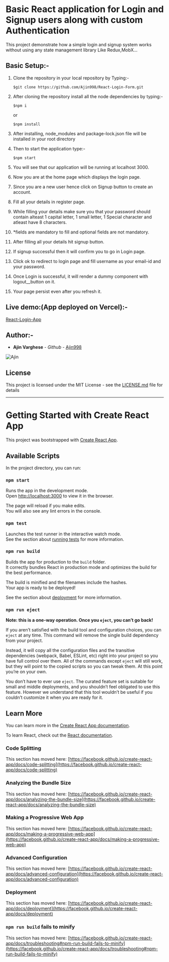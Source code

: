 # Basic React application for Login and Signup users along with custom Authentication

This project demonstrate how a simple login and signup system works without using any state management library Like Redux,MobX...

## Basic Setup:-

1. Clone the repository in your local repository by Typing:-
   ```
   $git clone https://github.com/Ajin998/React-Login-Form.git
   ```
2. After cloning the repository install all the node dependencies by typing:-
   ```
   $npm i
   ```
   or
   ```
   $npm install
   ```
3. After installing, node_modules and package-lock.json file will be installed in your root directory

4. Then to start the application type:-

    ```
    $npm start
    ```

5. You will see that our application will be running at localhost 3000.
6. Now you are at the home page which displays the login page.
7. Since you are a new user hence click on Signup button to create an account.
8. Fill all your details in register page.
9. While filling your details make sure you that your password should contain alteast 1 capital letter, 1 small letter, 1 Special character and atleast have 8 characters.
10. *fields are mandatory to fill and optional fields are not mandatory.
11. After filling all your details hit signup button.
12. If signup successful then it will confirm you to go in Login page.
13. Click ok to redirect to login page and fill username as your email-id  and your password.
14. Once Login is successful, it will render a dummy component with logout__button on it.
15. Your page persist even after you refresh it.

## Live demo:(App deployed on Vercel):-
[React-Login-App](https://react-login-swart.vercel.app/)
## Author:-

- **Ajin Varghese** - _Github_ - [Ajin998](https://github.com/Ajin998)

![Ajin](https://user-images.githubusercontent.com/73870819/104104221-c3664e80-52cc-11eb-9cef-4bfff11cae27.png)

## License

This project is licensed under the MIT License - see the [LICENSE.md](LICENSE.md) file for details


---

# Getting Started with Create React App

This project was bootstrapped with [Create React App](https://github.com/facebook/create-react-app).

## Available Scripts

In the project directory, you can run:

### `npm start`

Runs the app in the development mode.\
Open [http://localhost:3000](http://localhost:3000) to view it in the browser.

The page will reload if you make edits.\
You will also see any lint errors in the console.

### `npm test`

Launches the test runner in the interactive watch mode.\
See the section about [running tests](https://facebook.github.io/create-react-app/docs/running-tests) for more information.

### `npm run build`

Builds the app for production to the `build` folder.\
It correctly bundles React in production mode and optimizes the build for the best performance.

The build is minified and the filenames include the hashes.\
Your app is ready to be deployed!

See the section about [deployment](https://facebook.github.io/create-react-app/docs/deployment) for more information.

### `npm run eject`

**Note: this is a one-way operation. Once you `eject`, you can’t go back!**

If you aren’t satisfied with the build tool and configuration choices, you can `eject` at any time. This command will remove the single build dependency from your project.

Instead, it will copy all the configuration files and the transitive dependencies (webpack, Babel, ESLint, etc) right into your project so you have full control over them. All of the commands except `eject` will still work, but they will point to the copied scripts so you can tweak them. At this point you’re on your own.

You don’t have to ever use `eject`. The curated feature set is suitable for small and middle deployments, and you shouldn’t feel obligated to use this feature. However we understand that this tool wouldn’t be useful if you couldn’t customize it when you are ready for it.

## Learn More

You can learn more in the [Create React App documentation](https://facebook.github.io/create-react-app/docs/getting-started).

To learn React, check out the [React documentation](https://reactjs.org/).

### Code Splitting

This section has moved here: [https://facebook.github.io/create-react-app/docs/code-splitting](https://facebook.github.io/create-react-app/docs/code-splitting)

### Analyzing the Bundle Size

This section has moved here: [https://facebook.github.io/create-react-app/docs/analyzing-the-bundle-size](https://facebook.github.io/create-react-app/docs/analyzing-the-bundle-size)

### Making a Progressive Web App

This section has moved here: [https://facebook.github.io/create-react-app/docs/making-a-progressive-web-app](https://facebook.github.io/create-react-app/docs/making-a-progressive-web-app)

### Advanced Configuration

This section has moved here: [https://facebook.github.io/create-react-app/docs/advanced-configuration](https://facebook.github.io/create-react-app/docs/advanced-configuration)

### Deployment

This section has moved here: [https://facebook.github.io/create-react-app/docs/deployment](https://facebook.github.io/create-react-app/docs/deployment)

### `npm run build` fails to minify

This section has moved here: [https://facebook.github.io/create-react-app/docs/troubleshooting#npm-run-build-fails-to-minify](https://facebook.github.io/create-react-app/docs/troubleshooting#npm-run-build-fails-to-minify)
